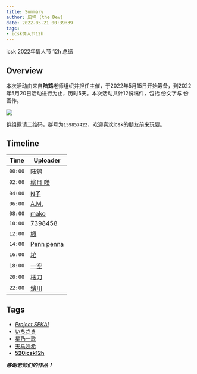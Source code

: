 ```yaml
---
title: Summary
author: 凪坤 (the Dev)
date: 2022-05-21 00:39:39
tags:
- icsk情人节12h
---
```


icsk 2022年情人节 12h 总结

<!-- more -->

## Overview

本次活动由来自**陆鸩**老师组织并担任主催，于2022年5月15日开始筹备，到2022年5月20日活动进行为止，历时5天。本次活动共计12份稿件，包括 份文字与 份画作。

![](summary/1644944635-300px.jpeg)

群组邀请二维码，群号为`159857422`，欢迎喜欢icsk的朋友前来玩耍。

## Timeline

| Time | Uploader |
| ---- | -------- |
| `00:00` | [陆鸩](https://niazhenjintianyeshigefeizhen.lofter.com/) |
| `02:00` | [柳月 咲](https://xyylovey.lofter.com/) |
| `04:00` | [N子](https://xiaonadisico.lofter.com/) |
| `06:00` | [A.M.](https://jianheluo.lofter.com/) |
| `08:00` | [mako](https://makooo544.lofter.com/) |
| `10:00` | [7398458](https://nfmndkfjnjndfnsnd.lofter.com/) |
| `12:00` | [楓](https://kanadetomosusora.lofter.com/) |
| `14:00` | [Penn penna](https://yockasdxcf.lofter.com/) |
| `16:00` | [坨](https://touakiiine.lofter.com/) |
| `18:00` | [一空](https://p40252005.lofter.com/) |
| `20:00` | [橘刀](https://.lofter.com/) |
| `22:00` | [绪川](https://llerjiguanqiang.lofter.com/) |

## Tags

* [*Project SEKAI*](https://www.lofter.com/tag/project sekai)
* [いちさき](https://www.lofter.com/tag/いちさき)
* [星乃一歌](https://www.lofter.com/tag/星乃一歌)
* [天马咲希](https://www.lofter.com/tag/天马咲希)
* [**520icsk12h**](https://www.lofter.com/tag/520icsk12h)

***感谢老师们的作品！***
